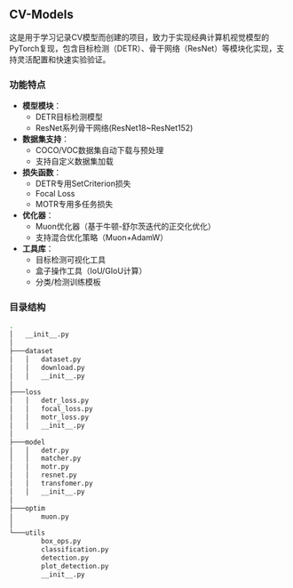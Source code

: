 ## CV-Models

这是用于学习记录CV模型而创建的项目，致力于实现经典计算机视觉模型的PyTorch复现，包含目标检测（DETR）、骨干网络（ResNet）等模块化实现，支持灵活配置和快速实验验证。

### 功能特点
- **模型模块**：
  - DETR目标检测模型
  - ResNet系列骨干网络(ResNet18~ResNet152)
- **数据集支持**：
  - COCO/VOC数据集自动下载与预处理
  - 支持自定义数据集加载
- **损失函数**：
  - DETR专用SetCriterion损失
  - Focal Loss
  - MOTR专用多任务损失
- **优化器**：
  - Muon优化器（基于牛顿-舒尔茨迭代的正交化优化）
  - 支持混合优化策略（Muon+AdamW）
- **工具库**：
  - 目标检测可视化工具
  - 盒子操作工具（IoU/GIoU计算）
  - 分类/检测训练模板

### 目录结构

```bash
.
│   __init__.py
│
├───dataset
│   │   dataset.py
│   │   download.py
│   │   __init__.py
│
├───loss
│   │   detr_loss.py
│   │   focal_loss.py
│   │   motr_loss.py
│   │   __init__.py
│
├───model
│   │   detr.py
│   │   matcher.py
│   │   motr.py
│   │   resnet.py
│   │   transfomer.py
│   │   __init__.py
│
├───optim
│       muon.py
│
└───utils
        box_ops.py
        classification.py
        detection.py
        plot_detection.py
        __init__.py

```
